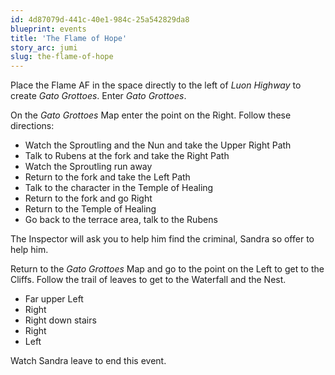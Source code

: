 ```yaml
---
id: 4d87079d-441c-40e1-984c-25a542829da8
blueprint: events
title: 'The Flame of Hope'
story_arc: jumi
slug: the-flame-of-hope
---
```

Place the Flame AF in the space directly to the left of *Luon Highway* to create *Gato Grottoes*. Enter *Gato Grottoes*.

On the *Gato Grottoes* Map enter the point on the Right. Follow these directions:

* Watch the Sproutling and the Nun and take the Upper Right Path
* Talk to Rubens at the fork and take the Right Path
* Watch the Sproutling run away
* Return to the fork and take the Left Path
* Talk to the character in the Temple of Healing
* Return to the fork and go Right
* Return to the Temple of Healing
* Go back to the terrace area, talk to the Rubens

The Inspector will ask you to help him find the criminal, Sandra so offer to help him.

Return to the *Gato Grottoes* Map and go to the point on the Left to get to the Cliffs. Follow the trail of leaves to get to the Waterfall and the Nest.

* Far upper Left
* Right
* Right down stairs
* Right
* Left

Watch Sandra leave to end this event.